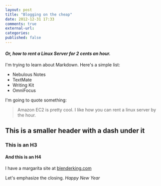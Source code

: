 ```yaml
---
layout: post
title: "Blogging on the cheap"
date: 2012-12-31 17:33
comments: true
external-url: 
categories: 
published: false
---
```

#### *Or, how to rent a Linux Server for 2 cents an hour.*


I'm trying to learn about Markdown. Here's a simple list:

* Nebulous Notes
* TextMate
* Writing Kit
* OmniFocus

I'm going to quote something:

> Amazon EC2 is pretty cool.
> I like how you can rent a linux server by the hour.

This is a smaller header with a dash under it
---------------------------------------------

### This is an H3

#### And this is an H4

I have a margarita site at [blenderking.com](http://www.blenderking.com)

Let's emphasize the closing. *Happy New Year*